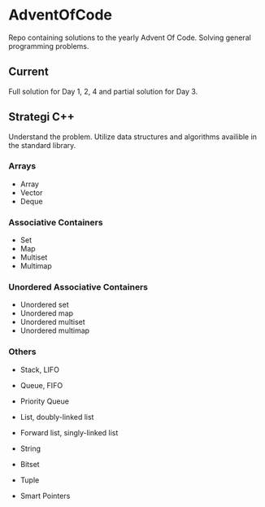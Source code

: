 # AdventOfCode
Repo containing solutions to the yearly Advent Of Code. Solving general programming problems. 



## Current
Full solution for Day 1, 2, 4 and partial solution for Day 3. 



## Strategi C++
Understand the problem. 
Utilize data structures and algorithms availible in the standard library. 

### Arrays
* Array
* Vector
* Deque

### Associative Containers
* Set
* Map
* Multiset
* Multimap

### Unordered Associative Containers
* Unordered set
* Unordered map
* Unordered multiset
* Unordered multimap

### Others
* Stack, LIFO
* Queue, FIFO
* Priority Queue

* List, doubly-linked list
* Forward list, singly-linked list

* String
* Bitset
* Tuple

* Smart Pointers